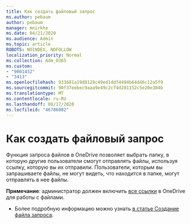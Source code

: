 ```yaml
---
title: Как создать файловый запрос
ms.author: pebaum
author: pebaum
manager: mnirkhe
ms.date: 04/21/2020
ms.audience: Admin
ms.topic: article
ROBOTS: NOINDEX, NOFOLLOW
localization_priority: Normal
ms.collection: Adm_O365
ms.custom:
- "9001432"
- "3413"
ms.openlocfilehash: 933681a19d8128c49ed1ddf4494b64d46c12a5f9
ms.sourcegitcommit: 90f37eebec9aaa9e49c2cf4d201152c5e20e384b
ms.translationtype: MT
ms.contentlocale: ru-RU
ms.lasthandoff: 08/17/2020
ms.locfileid: "46786002"
---
```

# <a name="how-to-create-a-file-request"></a>Как создать файловый запрос

Функция запроса файлов в OneDrive позволяет выбрать папку, в которую другие пользователи смогут отправлять файлы, используя ссылку, которую вы их отправили. Пользователи, которым вы запрашиваете файлы, не могут видеть, что находится в папке, могут отправлять в нее файлы.

**Примечание**: администратор должен включить [все ссылки](https://docs.microsoft.com/sharepoint/turn-external-sharing-on-or-off) в OneDrive для работы с файлами.

- Более подробную информацию можно узнать [в статье Создание файла запроса](https://support.office.com/article/create-a-file-request-f54aa7f8-2589-4421-b351-d415fc3b83af).
